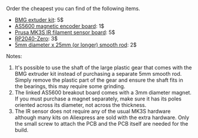 Order the cheapest you can find of the following items.

* [BMG extuder kit](https://vi.aliexpress.com/item/1005005443742333.html): 5$
* [AS5600 magnetic encoder board](https://vi.aliexpress.com/item/1005003080438185.html): 1$ 
* [Prusa MK3S IR filament sensor board](https://vi.aliexpress.com/item/1005002551124258.html): 5$
* [RP2040-Zero](https://vi.aliexpress.com/item/1005004281549886.html): 3$
* [5mm diameter x 25mm (or longer) smooth rod](https://vi.aliexpress.com/item/1005005041338002.html): 2$

Notes: 
1. It's possible to use the shaft of the large plastic gear that comes with the BMG extruder kit instead of purchasing a separate 5mm smooth rod. Simply remove the plastic part of the gear and ensure the shaft fits in the bearings, this may require some grinding.
2. The linked AS5600 breakout board comes with a 3mm diameter magnet. If you must purchase a magnet separately, make sure it has its poles oriented across its diameter, not across the thickness.
3. The IR sensor does not require any of the usual MK3S hardware although many kits on Aliexpress are sold with the extra hardware. Only the small screw to attach the PCB and the PCB itself are needed for the build.